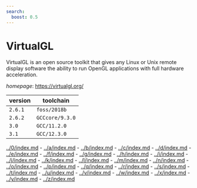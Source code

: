 ```yaml
---
search:
  boost: 0.5
---
```

# VirtualGL

VirtualGL is an open source toolkit that gives any Linux or  Unix remote display software the ability to run OpenGL applications with full  hardware acceleration.

*homepage*: <https://virtualgl.org/>

version | toolchain
--------|----------
``2.6.1`` | ``foss/2018b``
``2.6.2`` | ``GCCcore/9.3.0``
``3.0`` | ``GCC/11.2.0``
``3.1`` | ``GCC/12.3.0``

[../0/index.md](0) - [../a/index.md](a) - [../b/index.md](b) - [../c/index.md](c) - [../d/index.md](d) - [../e/index.md](e) - [../f/index.md](f) - [../g/index.md](g) - [../h/index.md](h) - [../i/index.md](i) - [../j/index.md](j) - [../k/index.md](k) - [../l/index.md](l) - [../m/index.md](m) - [../n/index.md](n) - [../o/index.md](o) - [../p/index.md](p) - [../q/index.md](q) - [../r/index.md](r) - [../s/index.md](s) - [../t/index.md](t) - [../u/index.md](u) - [../v/index.md](v) - [../w/index.md](w) - [../x/index.md](x) - [../y/index.md](y) - [../z/index.md](z)

